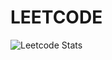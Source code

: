 <h1>LEETCODE</h1>

![Leetcode Stats](https://leetcard.prathameshamundkar.cool/prathameshamundkar?ext=activity)

